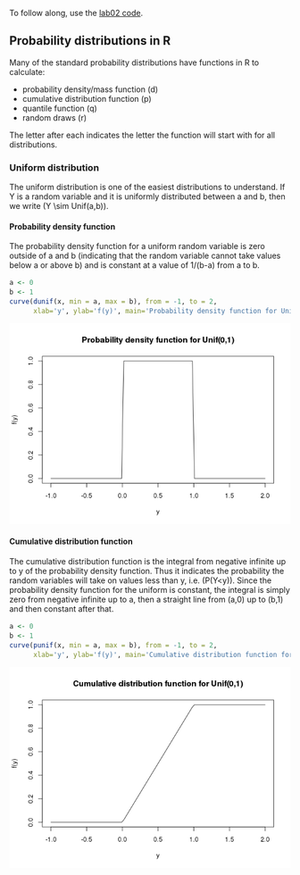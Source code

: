 To follow along, use the [lab02 code](lab02.R).

Probability distributions in R
------------------------------

Many of the standard probability distributions have functions in R to calculate:

-   probability density/mass function (d)
-   cumulative distribution function (p)
-   quantile function (q)
-   random draws (r)

The letter after each indicates the letter the function will start with for all distributions.

### Uniform distribution

The uniform distribution is one of the easiest distributions to understand. If Y is a random variable and it is uniformly distributed between a and b, then we write \(Y \sim Unif(a,b)\).

#### Probability density function

The probability density function for a uniform random variable is zero outside of a and b (indicating that the random variable cannot take values below a or above b) and is constant at a value of 1/(b-a) from a to b.

``` r
a <- 0
b <- 1
curve(dunif(x, min = a, max = b), from = -1, to = 2,
      xlab='y', ylab='f(y)', main='Probability density function for Unif(0,1)')
```

![](lab02_files/figure-markdown_github/unnamed-chunk-1-1.png)

#### Cumulative distribution function

The cumulative distribution function is the integral from negative infinite up to y of the probability density function. Thus it indicates the probability the random variables will take on values less than y, i.e. \(P(Y<y)\). Since the probability density function for the uniform is constant, the integral is simply zero from negative infinite up to a, then a straight line from (a,0) up to (b,1) and then constant after that.

``` r
a <- 0
b <- 1
curve(punif(x, min = a, max = b), from = -1, to = 2,
      xlab='y', ylab='f(y)', main='Cumulative distribution function for Unif(0,1)')
```

![](lab02_files/figure-markdown_github/unnamed-chunk-2-1.png)

